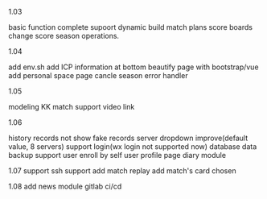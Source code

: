
1.03

basic function complete
supoort dynamic build match plans
score boards
change score
season operations.

1.04

add env.sh
add ICP information at bottom
beautify page with bootstrap/vue
add personal space page
cancle season
error handler

1.05

modeling
KK match
support video link 

1.06

history records
not show fake records
server dropdown improve(default value, 8 servers)
support login(wx login not supported now)
database data backup
support user enroll by self
user profile page
diary module

1.07
support ssh
support add match replay
add match's card chosen

1.08
add news module
gitlab ci/cd
